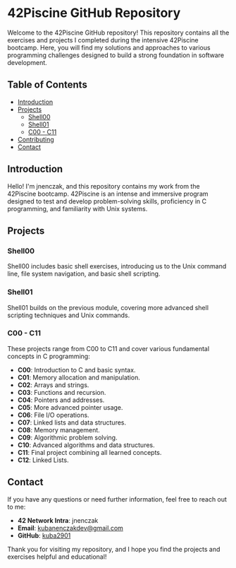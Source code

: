 # 42Piscine GitHub Repository

Welcome to the 42Piscine GitHub repository! This repository contains all the exercises and projects I completed during the intensive 42Piscine bootcamp. Here, you will find my solutions and approaches to various programming challenges designed to build a strong foundation in software development.

## Table of Contents

- [Introduction](#introduction)
- [Projects](#projects)
  - [Shell00](#shell00)
  - [Shell01](#shell01)
  - [C00 - C11](#c00---c11)
- [Contributing](#contributing)
- [Contact](#contact)

## Introduction

Hello! I'm jnenczak, and this repository contains my work from the 42Piscine bootcamp. 42Piscine is an intense and immersive program designed to test and develop problem-solving skills, proficiency in C programming, and familiarity with Unix systems.

## Projects

### Shell00

Shell00 includes basic shell exercises, introducing us to the Unix command line, file system navigation, and basic shell scripting.

### Shell01

Shell01 builds on the previous module, covering more advanced shell scripting techniques and Unix commands.

### C00 - C11

These projects range from C00 to C11 and cover various fundamental concepts in C programming:
- **C00**: Introduction to C and basic syntax.
- **C01**: Memory allocation and manipulation.
- **C02**: Arrays and strings.
- **C03**: Functions and recursion.
- **C04**: Pointers and addresses.
- **C05**: More advanced pointer usage.
- **C06**: File I/O operations.
- **C07**: Linked lists and data structures.
- **C08**: Memory management.
- **C09**: Algorithmic problem solving.
- **C10**: Advanced algorithms and data structures.
- **C11**: Final project combining all learned concepts.
- **C12**: Linked Lists.

## Contact

If you have any questions or need further information, feel free to reach out to me:

- **42 Network Intra**: jnenczak
- **Email**: [kubanenczakdev@gmail.com](mailto:kubanenczakdev@gmail.com)
- **GitHub**: [kuba2901](https://github.com/kuba2901)

Thank you for visiting my repository, and I hope you find the projects and exercises helpful and educational!